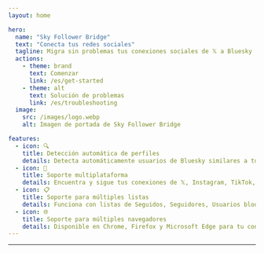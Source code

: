 ```yaml
---
layout: home

hero:
  name: "Sky Follower Bridge"
  text: "Conecta tus redes sociales"
  tagline: Migra sin problemas tus conexiones sociales de 𝕏 a Bluesky
  actions:
    - theme: brand
      text: Comenzar
      link: /es/get-started
    - theme: alt
      text: Solución de problemas
      link: /es/troubleshooting
  image:
    src: /images/logo.webp
    alt: Imagen de portada de Sky Follower Bridge

features:
  - icon: 🔍
    title: Detección automática de perfiles
    details: Detecta automáticamente usuarios de Bluesky similares a tus seguidos en 𝕏.
  - icon: 🚀
    title: Soporte multiplataforma
    details: Encuentra y sigue tus conexiones de 𝕏, Instagram, TikTok, Threads y Facebook en Bluesky.
  - icon: 📋
    title: Soporte para múltiples listas
    details: Funciona con listas de Seguidos, Seguidores, Usuarios bloqueados e incluso listas públicas de 𝕏.
  - icon: 🌐
    title: Soporte para múltiples navegadores
    details: Disponible en Chrome, Firefox y Microsoft Edge para tu conveniencia.
---
```


---

<AppDemo
  title="Así funciona Sky Follower Bridge"
/>

<Voices
  title="Lo que dice la gente..."
  moreLabel="Más"
/>
